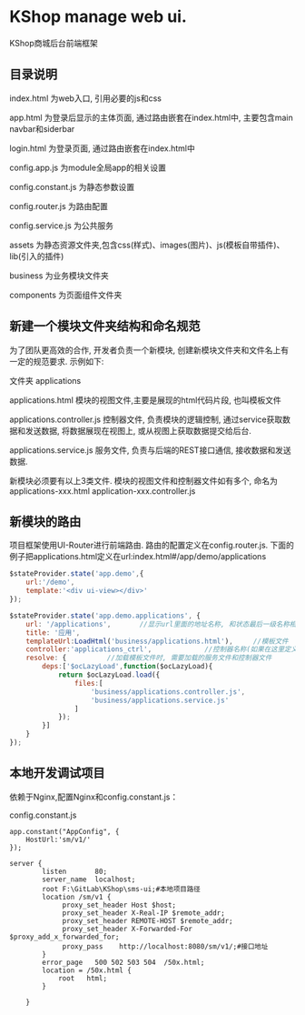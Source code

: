 # KShop manage web ui.

KShop商城后台前端框架


## 目录说明

index.html 为web入口, 引用必要的js和css

app.html 为登录后显示的主体页面, 通过路由嵌套在index.html中, 主要包含main navbar和siderbar

login.html 为登录页面, 通过路由嵌套在index.html中

config.app.js 为module全局app的相关设置

config.constant.js 为静态参数设置

config.router.js 为路由配置

config.service.js 为公共服务

assets 为静态资源文件夹,包含css(样式)、images(图片)、js(模板自带插件)、lib(引入的插件)

business 为业务模块文件夹

components 为页面组件文件夹

## 新建一个模块文件夹结构和命名规范

为了团队更高效的合作, 开发者负责一个新模块, 创建新模块文件夹和文件名上有一定的规范要求. 示例如下:

文件夹 applications

applications.html 模块的视图文件,主要是展现的html代码片段, 也叫模板文件

applications.controller.js 控制器文件, 负责模块的逻辑控制, 通过service获取数据和发送数据, 将数据展现在视图上, 或从视图上获取数据提交给后台.

applications.service.js 服务文件, 负责与后端的REST接口通信, 接收数据和发送数据.

新模块必须要有以上3类文件. 模块的视图文件和控制器文件如有多个, 命名为applications-xxx.html application-xxx.controller.js

## 新模块的路由

项目框架使用UI-Router进行前端路由. 路由的配置定义在config.router.js. 下面的例子把applications.html定义在url:index.html#/app/demo/applications

```js
$stateProvider.state('app.demo',{
    url:'/demo',
    template:'<div ui-view></div>'
});
```
```js
$stateProvider.state('app.demo.applications', {
    url: '/applications',       //显示url里面的地址名称, 和状态最后一级名称相同
    title: '应用',
    templateUrl:LoadHtml('business/applications.html'),     //模板文件
    controller:'applications_ctrl',             //控制器名称(如果在这里定义了控制器名称,则模板文件中无需再写ng-controller)
    resolve: {          //加载模板文件时, 需要加载的服务文件和控制器文件
        deps:['$ocLazyLoad',function($ocLazyLoad){
            return $ocLazyLoad.load({
                files:[
                    'business/applications.controller.js',
                    'business/applications.service.js'
                ]
            });
        }]
    }
});
```

## 本地开发调试项目

依赖于Nginx,配置Nginx和config.constant.js：

config.constant.js
```
app.constant("AppConfig", {
    HostUrl:'sm/v1/'
});
```

```
server {
        listen       80;
        server_name  localhost;
        root F:\GitLab\KShop\sms-ui;#本地项目路径
        location /sm/v1 {
             proxy_set_header Host $host;
             proxy_set_header X-Real-IP $remote_addr;
             proxy_set_header REMOTE-HOST $remote_addr;
             proxy_set_header X-Forwarded-For $proxy_add_x_forwarded_for;
             proxy_pass    http://localhost:8080/sm/v1/;#接口地址
        }
        error_page   500 502 503 504  /50x.html;
        location = /50x.html {
            root   html;
        }

    }
```


